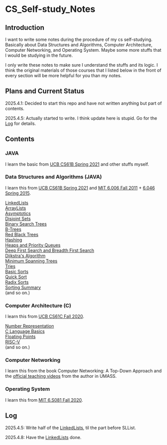 # CS_Self-study_Notes

## Introduction

I want to write some notes during the procedure of my cs self-studying. Basically about Data Structures and Algorithms, Computer Architecture, Computer Networking, and Operating System. Maybe some more stuffs that I would be studying in the future.

I only write these notes to make sure I understand the stuffs and its logic. I think the original materials of those courses that I listed below in the front of every section will be more helpful for you than my notes. 

## Plans and Current Status

2025.4.1: Decided to start this repo and have not written anything but part of contents.

2025.4.5: Actually started to write. I think update here is stupid. Go for the [Log](#log) for details.

## Contents

### JAVA

I learn the basic from [UCB CS61B Spring 2021](https://sp21.datastructur.es/index.html) and other stuffs myself.

### Data Structures and Algorithms (JAVA)

I learn this from [UCB CS61B Spring 2021](https://sp21.datastructur.es/index.html) and [MIT 6.006 Fall 2011](https://ocw.mit.edu/courses/6-006-introduction-to-algorithms-fall-2011/) + [6.046 Spring 2015](https://ocw.mit.edu/courses/6-006-introduction-to-algorithms-fall-2011/).

[LinkedLists](./Data_Structures_and_Algorithms/LinkedLists.md)  
[ArrayLists](./Data_Structures_and_Algorithms/ArrayLists.md)  
[Asymptotics](./Data_Structures_and_Algorithms/Asymptotics.md)  
[Disjoint Sets](./Data_Structures_and_Algorithms/DisjointSets.md)  
[Binary Search Trees](./Data_Structures_and_Algorithms/BinarySearchTrees.md)  
[B-Trees](./Data_Structures_and_Algorithms/B-Trees.md)  
[Red Black Trees](./Data_Structures_and_Algorithms/RedBlackTrees.md)  
[Hashing](./Data_Structures_and_Algorithms/Hashing.md)  
[Heaps and Priority Queues](./Data_Structures_and_Algorithms/HeapsandPQs.md)  
[Deep First Search and Breadth First Search](./Data_Structures_and_Algorithms/DFSandBFS.md)  
[Dijkstra's Algorithm](./Data_Structures_and_Algorithms/DijkstrasAlgorithm.md)  
[Minimum Spanning Trees](./Data_Structures_and_Algorithms/MSTs.md)  
[Tries](./Data_Structures_and_Algorithms/Tries.md)  
[Basic Sorts](./Data_Structures_and_Algorithms/BasicSorts.md)  
[Quick Sort](./Data_Structures_and_Algorithms/QuickSort.md)  
[Radix Sorts](./Data_Structures_and_Algorithms/RadixSorts.md)  
[Sorting Summary](./Data_Structures_and_Algorithms/SortingSummary.md)  
(and so on.)

### Computer Architecture (C)

I learn this from [UCB CS61C Fall 2020](https://www.youtube.com/playlist?list=PL0j-r-omG7i0-mnsxN5T4UcVS1Di0isqf).

[Number Representation](./Computer_Architecture/NumberRepresentation.md)  
[C Language Basics](./Computer_Architecture/CLanguageBasics.md)  
[Floating Points](./Computer_Architecture/FloatingPoints.md)  
[RISC-V](./Computer_Architecture/RISC-V.md)  
(and so on.)

### Computer Networking

I learn this from the book Computer Networking: A Top-Down Approach and the [official teaching videos](https://www.youtube.com/playlist?list=PL1ya5dD_M8uX-BLUF1FEvUNsYWQL5_l0O) from the author in UMASS.

### Operating System

I learn this from [MIT 6.S081 Fall 2020](https://pdos.csail.mit.edu/6.828/2020/schedule.html).

## Log

2025.4.5: Write half of the [LinkedLists](./Data_Structures_and_Algorithms/LinkedLists.md), til the part before SLList.

2025.4.8: Have the [LinkedLists](./Data_Structures_and_Algorithms/LinkedLists.md) done. 

